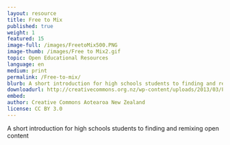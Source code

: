 ```yaml
---
layout: resource
title: Free to Mix
published: true
weight: 1
featured: 15
image-full: /images/FreetoMix500.PNG
image-thumb: /images/Free to Mix2.gif
topic: Open Educational Resources
language: en
medium: print
permalink: /Free-to-mix/
blurb: A short introduction for high schools students to finding and remixing open content
downloadurl: http://creativecommons.org.nz/wp-content/uploads/2013/03/Free-to-Mix.pdf
embed:
author: Creative Commons Aotearoa New Zealand
license: CC BY 3.0
---
```


A short introduction for high schools students to finding and remixing open content
